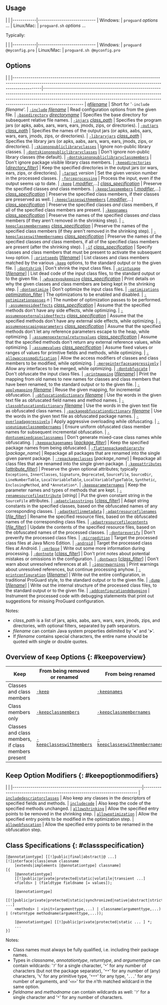 ## Usage

|            |
|------------|-----------------------------
| Windows:   | `proguard` *options* ...
| Linux/Mac: | `proguard.sh` *options* ...

Typically:

|            |
|------------|-----------------------------
| Windows:   | `proguard @myconfig.pro`
| Linux/Mac: | `proguard.sh @myconfig.pro`

## Options

|                                                                                                                                                                          |
|--------------------------------------------------------------------------------------------------------------------------------------------------------------------------|--------------------------------------------------------------------------------------------------------------------------------------------------------------------------------------------------------------------------------------------------------------
| [`@`](usage.md#at)[*filename*](usage.md#filename)                                                                                                                        | Short for '`-include` *filename*'.
| [`-include`](usage.md#include) [*filename*](usage.md#filename)                                                                                                           | Read configuration options from the given file.
| [`-basedirectory`](usage.md#basedirectory) [*directoryname*](usage.md#filename)                                                                                          | Specifies the base directory for subsequent relative file names.
| [`-injars`](usage.md#injars) [*class\_path*](usage.md#classpath)                                                                                                         | Specifies the program jars (or apks, aabs, aars, wars, ears, jmods, zips, or directories).
| [`-outjars`](usage.md#outjars) [*class\_path*](usage.md#classpath)                                                                                                       | Specifies the names of the output jars (or apks, aabs, aars, wars, ears, jmods, zips, or directories).
| [`-libraryjars`](usage.md#libraryjars) [*class\_path*](usage.md#classpath)                                                                                               | Specifies the library jars (or apks, aabs, aars, wars, ears, jmods, zips, or directories).
| [`-skipnonpubliclibraryclasses`](usage.md#skipnonpubliclibraryclasses)                                                                                                   | Ignore non-public library classes.
| [`-dontskipnonpubliclibraryclasses`](usage.md#dontskipnonpubliclibraryclasses)                                                                                           | Don't ignore non-public library classes (the default).
| [`-dontskipnonpubliclibraryclassmembers`](usage.md#dontskipnonpubliclibraryclassmembers)                                                                                 | Don't ignore package visible library class members.
| [`-keepdirectories`](usage.md#keepdirectories) \[[*directory\_filter*](usage.md#filters)\]                                                                               | Keep the specified directories in the output jars (or wars, ears, zips, or directories).
| [`-target`](usage.md#target) *version*                                                                                                                                   | Set the given version number in the processed classes.
| [`-forceprocessing`](usage.md#forceprocessing)                                                                                                                           | Process the input, even if the output seems up to date.
| [`-keep`](usage.md#keep) \[[,*modifier*](usage.md#keepoptionmodifiers),...\] [*class\_specification*](usage.md#classspecification)                                       | Preserve the specified classes *and* class members.
| [`-keepclassmembers`](usage.md#keepclassmembers) \[[,*modifier*](usage.md#keepoptionmodifiers),...\] [*class\_specification*](usage.md#classspecification)               | Preserve the specified class members, if their classes are preserved as well.
| [`-keepclasseswithmembers`](usage.md#keepclasseswithmembers) \[[,*modifier*](usage.md#keepoptionmodifiers),...\] [*class\_specification*](usage.md#classspecification)   | Preserve the specified classes *and* class members, if all of the specified class members are present.
| [`-keepnames`](usage.md#keepnames) [*class\_specification*](usage.md#classspecification)                                                                                 | Preserve the names of the specified classes *and* class members (if they aren't removed in the shrinking step).
| [`-keepclassmembernames`](usage.md#keepclassmembernames) [*class\_specification*](usage.md#classspecification)                                                           | Preserve the names of the specified class members (if they aren't removed in the shrinking step).
| [`-keepclasseswithmembernames`](usage.md#keepclasseswithmembernames) [*class\_specification*](usage.md#classspecification)                                               | Preserve the names of the specified classes *and* class members, if all of the specified class members are present (after the shrinking step).
| [`-if`](usage.md#if) [*class\_specification*](usage.md#classspecification)                                                                                               | Specify classes and class members that must be present to activate the subsequent `keep` option.
| [`-printseeds`](usage.md#printseeds) \[[*filename*](usage.md#filename)\]                                                                                                 | List classes and class members matched by the various [`-keep`](usage.md#keep) options, to the standard output or to the given file.
| [`-dontshrink`](usage.md#dontshrink)                                                                                                                                       | Don't shrink the input class files.
| [`-printusage`](usage.md#printusage) \[[*filename*](usage.md#filename)\]                                                                                                 | List dead code of the input class files, to the standard output or to the given file.
| [`-whyareyoukeeping`](usage.md#whyareyoukeeping) [*class\_specification*](usage.md#classspecification)                                                                   | Print details on why the given classes and class members are being kept in the shrinking step.
| [`-dontoptimize`](usage.md#dontoptimize)                                                                                                                                 | Don't optimize the input class files.
| [`-optimizations`](usage.md#optimizations) [*optimization\_filter*](optimizations.md)                                                                                    | The optimizations to be enabled and disabled.
| [`-optimizationpasses`](usage.md#optimizationpasses) *n*                                                                                                                 | The number of optimization passes to be performed.
| [`-assumenosideeffects`](usage.md#assumenosideeffects) [*class\_specification*](usage.md#classspecification)                                                             | Assume that the specified methods don't have any side effects, while optimizing.
| [`-assumenoexternalsideeffects`](usage.md#assumenoexternalsideeffects) [*class\_specification*](usage.md#classspecification)                                             | Assume that the specified methods don't have any external side effects, while optimizing.
| [`-assumenoescapingparameters`](usage.md#assumenoescapingparameters) [*class\_specification*](usage.md#classspecification)                                               | Assume that the specified methods don't let any reference parameters escape to the heap, while optimizing.
| [`-assumenoexternalreturnvalues`](usage.md#assumenoexternalreturnvalues) [*class\_specification*](usage.md#classspecification)                                           | Assume that the specified methods don't return any external reference values, while optimizing.
| [`-assumevalues`](usage.md#assumevalues) [*class\_specification*](usage.md#classspecification)                                                                           | Assume fixed values or ranges of values for primitive fields and methods, while optimizing.
| [`-allowaccessmodification`](usage.md#allowaccessmodification)                                                                                                           | Allow the access modifiers of classes and class members to be modified, while optimizing.
| [`-mergeinterfacesaggressively`](usage.md#mergeinterfacesaggressively)                                                                                                   | Allow any interfaces to be merged, while optimizing.
| [`-dontobfuscate`](usage.md#dontobfuscate)                                                                                                                               | Don't obfuscate the input class files.
| [`-printmapping`](usage.md#printmapping) \[[*filename*](usage.md#filename)\]                                                                                             | Print the mapping from old names to new names for classes and class members that have been renamed, to the standard output or to the given file.
| [`-applymapping`](usage.md#applymapping) [*filename*](usage.md#filename)                                                                                                 | Reuse the given mapping, for incremental obfuscation.
| [`-obfuscationdictionary`](usage.md#obfuscationdictionary) [*filename*](usage.md#filename)                                                                               | Use the words in the given text file as obfuscated field names and method names.
| [`-classobfuscationdictionary`](usage.md#classobfuscationdictionary) [*filename*](usage.md#filename)                                                                     | Use the words in the given text file as obfuscated class names.
| [`-packageobfuscationdictionary`](usage.md#packageobfuscationdictionary) [*filename*](usage.md#filename)                                                                 | Use the words in the given text file as obfuscated package names.
| [`-overloadaggressively`](usage.md#overloadaggressively)                                                                                                                 | Apply aggressive overloading while obfuscating.
| [`-useuniqueclassmembernames`](usage.md#useuniqueclassmembernames)                                                                                                       | Ensure uniform obfuscated class member names for subsequent incremental obfuscation.
| [`-dontusemixedcaseclassnames`](usage.md#dontusemixedcaseclassnames)                                                                                                     | Don't generate mixed-case class names while obfuscating.
| [`-keeppackagenames`](usage.md#keeppackagenames) \[*[package\_filter](usage.md#filters)*\]                                                                               | Keep the specified package names from being obfuscated.
| [`-flattenpackagehierarchy`](usage.md#flattenpackagehierarchy) \[*package\_name*\]                                                                                       | Repackage all packages that are renamed into the single given parent package.
| [`-repackageclasses`](usage.md#repackageclasses) \[*package\_name*\]                                                                                                     | Repackage all class files that are renamed into the single given package.
| [`-keepattributes`](usage.md#keepattributes) \[*[attribute\_filter](usage.md#filters)*\]                                                                                 | Preserve the given optional attributes; typically `Exceptions`, `InnerClasses`, `Signature`, `Deprecated`, `SourceFile`, `SourceDir`, `LineNumberTable`, `LocalVariableTable`, `LocalVariableTypeTable`, `Synthetic`, `EnclosingMethod`, and `*Annotation*`.
| [`-keepparameternames`](usage.md#keepparameternames)                                                                                                                     | Keep the parameter names and types of methods that are kept.
| [`-renamesourcefileattribute`](usage.md#renamesourcefileattribute) \[*string*\]                                                                                          | Put the given constant string in the `SourceFile` attributes.
| [`-adaptclassstrings`](usage.md#adaptclassstrings) \[[*class\_filter*](usage.md#filters)\]                                                                               | Adapt string constants in the specified classes, based on the obfuscated names of any corresponding classes.
| [`-adaptkotlinmetadata`](usage.md#adaptkotlinmetadata)
| [`-adaptresourcefilenames`](usage.md#adaptresourcefilenames) \[[*file\_filter*](usage.md#filefilters)\]                                                                  | Rename the specified resource files, based on the obfuscated names of the corresponding class files.
| [`-adaptresourcefilecontents`](usage.md#adaptresourcefilecontents) \[[*file\_filter*](usage.md#filefilters)\]                                                            | Update the contents of the specified resource files, based on the obfuscated names of the processed classes.
| [`-dontpreverify`](usage.md#dontpreverify)                                                                                                                               | Don't preverify the processed class files.
| [`-microedition`](usage.md#microedition)                                                                                                                                 | Target the processed class files at Java Micro Edition.
| [`-android`](usage.md#android)                                                                                                                                           | Target the processed class files at Android.
| [`-verbose`](usage.md#verbose)                                                                                                                                           | Write out some more information during processing.
| [`-dontnote`](usage.md#dontnote) \[[*class\_filter*](usage.md#filters)\]                                                                                                 | Don't print notes about potential mistakes or omissions in the configuration.
| [`-dontwarn`](usage.md#dontwarn) \[[*class\_filter*](usage.md#filters)\]                                                                                                 | Don't warn about unresolved references at all.
| [`-ignorewarnings`](usage.md#ignorewarnings)                                                                                                                             | Print warnings about unresolved references, but continue processing anyhow.
| [`-printconfiguration`](usage.md#printconfiguration) \[[*filename*](usage.md#filename)\]                                                                                 | Write out the entire configuration, in traditional ProGuard style, to the standard output or to the given file.
| [`-dump`](usage.md#dump) \[[*filename*](usage.md#filename)\]                                                                                                             | Write out the internal structure of the processed class files, to the standard output or to the given file.
| [`-addconfigurationdebugging`](usage.md#addconfigurationdebugging)                                                                                                       | Instrument the processed code with debugging statements that print out suggestions for missing ProGuard configuration.

Notes:

- *class\_path* is a list of jars, apks, aabs, aars, wars, ears, jmods, zips,
  and directories, with optional filters, separated by path separators.
- *filename* can contain Java system properties delimited by
  '**&lt;**' and '**&gt;**'.
- If *filename* contains special characters, the entire name should be
  quoted with single or double quotes.

## Overview of `Keep` Options {: #keepoverview}

| Keep                                                | From being removed or renamed                                | From being renamed
|-----------------------------------------------------|--------------------------------------------------------------|------------------------------------------------------------------------
| Classes and class members                           | [`-keep`](usage.md#keep)                                     | [`-keepnames`](usage.md#keepnames)
| Class members only                                  | [`-keepclassmembers`](usage.md#keepclassmembers)             | [`-keepclassmembernames`](usage.md#keepclassmembernames)
| Classes and class members, if class members present | [`-keepclasseswithmembers`](usage.md#keepclasseswithmembers) | [`-keepclasseswithmembernames`](usage.md#keepclasseswithmembernames)

## Keep Option Modifiers {: #keepoptionmodifiers}

|                                                                 |
|-----------------------------------------------------------------|---------------------------------------------------------------------------
| [`includedescriptorclasses`](usage.md#includedescriptorclasses) | Also keep any classes in the descriptors of specified fields and methods.
| [`includecode`](usage.md#includecode)                           | Also keep the code of the specified methods unchanged.
| [`allowshrinking`](usage.md#allowshrinking)                     | Allow the specified entry points to be removed in the shrinking step.
| [`allowoptimization`](usage.md#allowoptimization)               | Allow the specified entry points to be modified in the optimization step.
| [`allowobfuscation`](usage.md#allowobfuscation)                 | Allow the specified entry points to be renamed in the obfuscation step.

## Class Specifications {: #classspecification}

    [@annotationtype] [[!]public|final|abstract|@ ...] [!]interface|class|enum classname
        [extends|implements [@annotationtype] classname]
    [{
        [@annotationtype]
        [[!]public|private|protected|static|volatile|transient ...]
        <fields> | (fieldtype fieldname [= values]);

        [@annotationtype]
        [[!]public|private|protected|static|synchronized|native|abstract|strictfp ...]
        <methods> | <init>(argumenttype,...) | classname(argumenttype,...) | (returntype methodname(argumenttype,...));

        [@annotationtype] [[!]public|private|protected|static ... ] *;
        ...
    }]

Notes:

- Class names must always be fully qualified, i.e. including their
  package names.
- Types in *classname*, *annotationtype*, *returntype*, and
  *argumenttype* can contain wildcards: '`?`' for a single character,
  '`*`' for any number of characters (but not the package separator),
  '`**`' for any number of (any) characters, '`%`' for any primitive
  type, '`***`' for any type, '`...`' for any number of arguments, and
  '`<n>`' for the *n*'th matched wildcard in the same option.
- *fieldname* and *methodname* can contain wildcards as well: '`?`'
  for a single character and '`*`' for any number of characters.

